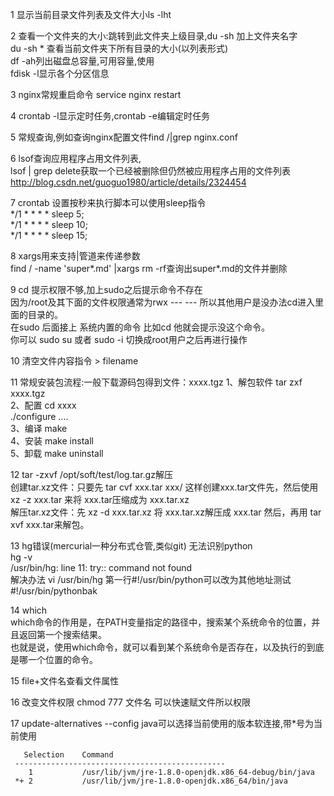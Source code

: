 1    显示当前目录文件列表及文件大小ls -lht

2    查看一个文件夹的大小:跳转到此文件夹上级目录,du -sh 加上文件夹名字     
     du -sh * 查看当前文件夹下所有目录的大小(以列表形式)      
     df -ah列出磁盘总容量,可用容量,使用   
     fdisk -l显示各个分区信息  

3    nginx常规重启命令 service nginx restart     

4    crontab -l显示定时任务,crontab -e编辑定时任务

5    常规查询,例如查询nginx配置文件find /|grep nginx.conf     

6    lsof查询应用程序占用文件列表,        
     lsof | grep delete获取一个已经被删除但仍然被应用程序占用的文件列表        
     http://blog.csdn.net/guoguo1980/article/details/2324454     

7   crontab 设置按秒来执行脚本可以使用sleep指令  
    */1 * * * * sleep 5;        
    */1 * * * * sleep 10;     
    */1 * * * * sleep 15;      

8   xargs用来支持|管道来传递参数    
    find / -name 'super*.md' |xargs rm -rf查询出super*.md的文件并删除
    
9   cd 提示权限不够,加上sudo之后提示命令不存在   
    因为/root及其下面的文件权限通常为rwx --- --- 所以其他用户是没办法cd进入里面的目录的。       
    在sudo 后面接上 系统内置的命令 比如cd  他就会提示没这个命令。       
    你可以 sudo  su 或者 sudo -i 切换成root用户之后再进行操作
    
10  清空文件内容指令 > filename

11  常规安装包流程:一般下载源码包得到文件：xxxx.tgz 
        1、解包软件 tar zxf xxxx.tgz    
        2、配置 cd xxxx    
                ./configure ....    
        3、编译 make     
        4、安装 make install       
        5、卸载 make uninstall
        
12  tar -zxvf /opt/soft/test/log.tar.gz解压   
    创建tar.xz文件：只要先 tar cvf xxx.tar xxx/ 这样创建xxx.tar文件先，然后使用 xz -z xxx.tar 来将 xxx.tar压缩成为 xxx.tar.xz     
    解压tar.xz文件：先 xz -d xxx.tar.xz 将 xxx.tar.xz解压成 xxx.tar 然后，再用 tar xvf xxx.tar来解包。
    
13  hg错误(mercurial一种分布式仓管,类似git) 无法识别python    
    hg -v   
    /usr/bin/hg: line 11: try:: command not found     
    解决办法 vi /usr/bin/hg  第一行#!/usr/bin/python可以改为其他地址测试  #!/usr/bin/pythonbak
    
14  which    
    which命令的作用是，在PATH变量指定的路径中，搜索某个系统命令的位置，并且返回第一个搜索结果。    
    也就是说，使用which命令，就可以看到某个系统命令是否存在，以及执行的到底是哪一个位置的命令。

15  file+文件名查看文件属性
   
16  改变文件权限 chmod 777 文件名  可以快速赋文件所以权限

17  update-alternatives --config java可以选择当前使用的版本软连接,带*号为当前使用       
    
       Selection    Command     
     -----------------------------------------------       
        1           /usr/lib/jvm/jre-1.8.0-openjdk.x86_64-debug/bin/java          
     *+ 2           /usr/lib/jvm/jre-1.8.0-openjdk.x86_64/bin/java
    
    
    
